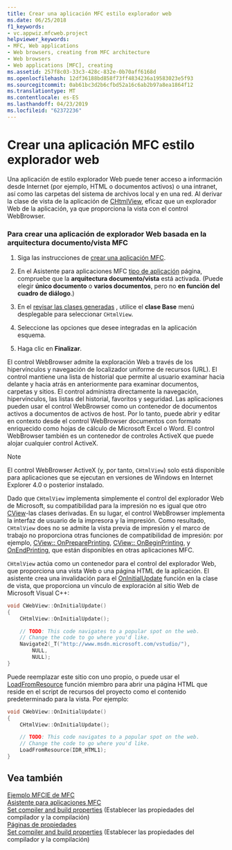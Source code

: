 ```yaml
---
title: Crear una aplicación MFC estilo explorador web
ms.date: 06/25/2018
f1_keywords:
- vc.appwiz.mfcweb.project
helpviewer_keywords:
- MFC, Web applications
- Web browsers, creating from MFC architecture
- Web browsers
- Web applications [MFC], creating
ms.assetid: 257f8c03-33c3-428c-832e-0b70aff6168d
ms.openlocfilehash: 12df36188bd858f73ff4834236a19583023e5f93
ms.sourcegitcommit: 0ab61bc3d2b6cfbd52a16c6ab2b97a8ea1864f12
ms.translationtype: MT
ms.contentlocale: es-ES
ms.lasthandoff: 04/23/2019
ms.locfileid: "62372236"
---
```

# <a name="creating-a-web-browser-style-mfc-application"></a>Crear una aplicación MFC estilo explorador web

Una aplicación de estilo explorador Web puede tener acceso a información desde Internet (por ejemplo, HTML o documentos activos) o una intranet, así como las carpetas del sistema de archivos local y en una red. Al derivar la clase de vista de la aplicación de [CHtmlView](../../mfc/reference/chtmlview-class.md), eficaz que un explorador Web de la aplicación, ya que proporciona la vista con el control WebBrowser.

### <a name="to-create-a-web-browser-application-based-on-the-mfc-documentview-architecture"></a>Para crear una aplicación de explorador Web basada en la arquitectura documento/vista MFC

1. Siga las instrucciones de [crear una aplicación MFC](../../mfc/reference/creating-an-mfc-application.md).

1. En el Asistente para aplicaciones MFC [tipo de aplicación](../../mfc/reference/application-type-mfc-application-wizard.md) página, compruebe que la **arquitectura documento/vista** está activada. (Puede elegir **único documento** o **varios documentos**, pero no **en función del cuadro de diálogo**.)

1. En el [revisar las clases generadas](../../mfc/reference/generated-classes-mfc-application-wizard.md) , utilice el **clase Base** menú desplegable para seleccionar `CHtmlView`.

1. Seleccione las opciones que desee integradas en la aplicación esquema.

1. Haga clic en **Finalizar**.

El control WebBrowser admite la exploración Web a través de los hipervínculos y navegación de localizador uniforme de recursos (URL). El control mantiene una lista de historial que permite al usuario examinar hacia delante y hacia atrás en anteriormente para examinar documentos, carpetas y sitios. El control administra directamente la navegación, hipervínculos, las listas del historial, favoritos y seguridad. Las aplicaciones pueden usar el control WebBrowser como un contenedor de documentos activos a documentos de activos de host. Por lo tanto, puede abrir y editar en contexto desde el control WebBrowser documentos con formato enriquecido como hojas de cálculo de Microsoft Excel o Word. El control WebBrowser también es un contenedor de controles ActiveX que puede alojar cualquier control ActiveX.

> [!NOTE]
>  El control WebBrowser ActiveX (y, por tanto, `CHtmlView`) solo está disponible para aplicaciones que se ejecutan en versiones de Windows en Internet Explorer 4.0 o posterior instalado.

Dado que `CHtmlView` implementa simplemente el control del explorador Web de Microsoft, su compatibilidad para la impresión no es igual que otro [CView](../../mfc/reference/cview-class.md)-las clases derivadas. En su lugar, el control WebBrowser implementa la interfaz de usuario de la impresora y la impresión. Como resultado, `CHtmlView` does no se admite la vista previa de impresión y el marco de trabajo no proporciona otras funciones de compatibilidad de impresión: por ejemplo, [CView:: OnPreparePrinting](../../mfc/reference/cview-class.md#onprepareprinting), [CView:: OnBeginPrinting](../../mfc/reference/cview-class.md#onbeginprinting), y [OnEndPrinting](../../mfc/reference/cview-class.md#onendprinting), que están disponibles en otras aplicaciones MFC.

`CHtmlView` actúa como un contenedor para el control del explorador Web, que proporciona una vista Web o una página HTML de la aplicación. El asistente crea una invalidación para el [OnInitialUpdate](../../mfc/reference/cview-class.md#oninitialupdate) función en la clase de vista, que proporciona un vínculo de exploración al sitio Web de Microsoft Visual C++:

```cpp
void CWebView::OnInitialUpdate()
{
    CHtmlView::OnInitialUpdate();

    // TODO: This code navigates to a popular spot on the web.
    // Change the code to go where you'd like.
    Navigate2(_T("http://www.msdn.microsoft.com/vstudio/"),
        NULL,
        NULL);
}
```

Puede reemplazar este sitio con uno propio, o puede usar el [LoadFromResource](../../mfc/reference/chtmlview-class.md#loadfromresource) función miembro para abrir una página HTML que reside en el script de recursos del proyecto como el contenido predeterminado para la vista. Por ejemplo:

```cpp
void CWebView::OnInitialUpdate()
{
    CHtmlView::OnInitialUpdate();

    // TODO: This code navigates to a popular spot on the web.
    // Change the code to go where you'd like.
    LoadFromResource(IDR_HTML1);
}
```

## <a name="see-also"></a>Vea también

[Ejemplo MFCIE de MFC](https://github.com/Microsoft/VCSamples)<br/>
[Asistente para aplicaciones MFC](../../mfc/reference/mfc-application-wizard.md)<br/>
[Set compiler and build properties](../../build/working-with-project-properties.md) (Establecer las propiedades del compilador y la compilación)<br/>
[Páginas de propiedades](../../build/reference/property-pages-visual-cpp.md)<br/>
[Set compiler and build properties](../../build/working-with-project-properties.md) (Establecer las propiedades del compilador y la compilación)

